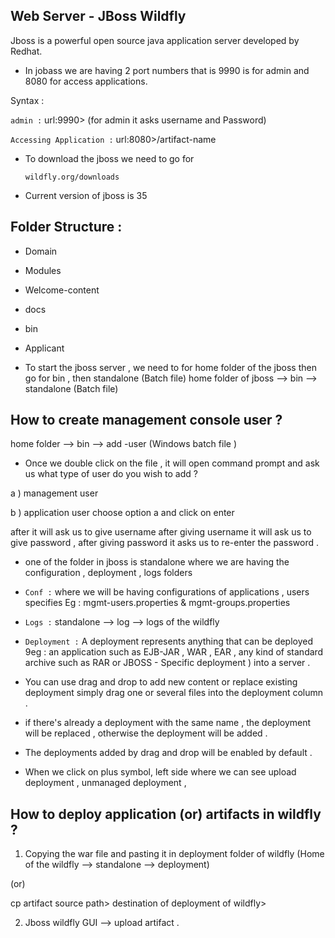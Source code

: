 ## Web Server - JBoss Wildfly

Jboss is a powerful open source java application server developed by Redhat.

* In jobass we are having 2 port numbers that is 9990 is for admin and 8080 for access applications.

Syntax : 
  
   `admin :`   url:9990> (for admin it asks username and Password)
   
   `Accessing Application :` url:8080>/artifact-name
    
* To download the jboss we need to go for 
     
     
      wildfly.org/downloads
* Current version of jboss is 35

## Folder Structure :

* Domain
* Modules
* Welcome-content
* docs
* bin
* Applicant

* To start the jboss server , we need to for home folder of the jboss then go for bin , then standalone (Batch file)
 home folder of jboss --> bin --> standalone (Batch file)

 ## How to create management console user ?

  home folder --> bin --> add -user (Windows batch file )
  
  * Once we double click on the file , it will open command prompt and ask us what type of user do you wish to add ?
   
   a ) management user
   
   b ) application user
 choose option a and click on enter
  
  after it will ask us to give username after giving username it will ask us to give password , after giving password it asks us to re-enter the password .
  
  * one of the folder in jboss is standalone where we are having the configuration , deployment , logs folders

  * `Conf :` where we will be having configurations of applications , users specifies 
  Eg : mgmt-users.properties & mgmt-groups.properties

  * `Logs :`  standalone --> log --> logs of the wildfly

  * `Deployment :` A deployment represents anything that can be deployed 9eg : an application such as EJB-JAR , WAR , EAR , any kind of standard archive such as RAR or JBOSS - Specific deployment ) into a server .
  * You can use drag and drop to add new content or replace existing deployment simply drag one or several files into the deployment column .
  * if there's already a deployment with the same name , the deployment will be replaced , otherwise the deployment will be added . 
  * The deployments added by drag and drop will be enabled by default .
  * When we click on plus symbol, left side where we can see upload deployment , unmanaged deployment , 

  ## How to deploy application (or) artifacts in wildfly ?
  1. Copying the war file and pasting it in deployment folder of wildfly (Home of the wildfly --> standalone --> deployment)

  (or) 

cp artifact source path> destination of deployment of wildfly>

2. Jboss wildfly GUI --> upload artifact .
